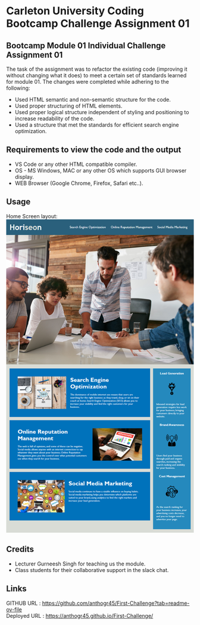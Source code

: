 # Carleton University Coding Bootcamp Challenge Assignment 01

## Bootcamp Module 01 Individual Challenge Assignment 01

The task of the assignment was to refactor the existing code (improving it without changing what it does) to meet a certain set of standards learned for module 01. The changes were completed while adhering to the following:
-	Used HTML semantic and non-semantic structure for the code.
-	Used proper structuring of HTML elements.
-	Used proper logical structure independent of styling and positioning to increase readability of the code.
-	Used a structure that met the standards for efficient search engine optimization.

## Requirements to view the code and the output

- VS Code or any other HTML compatible compiler.
- OS - MS Windows, MAC or any other OS which supports GUI browser display.
- WEB Browser (Google Chrome, Firefox, Safari etc..).


## Usage

Home Screen layout:
![image info](Assets/images/Screen.png)

## Credits

- Lecturer Gurneesh Singh for teaching us the module.
- Class students for their collaborative support in the slack chat.


## Links

GITHUB URL : https://github.com/anthogr45/First-Challenge?tab=readme-ov-file <br>
Deployed URL : https://anthogr45.github.io/First-Challenge/


